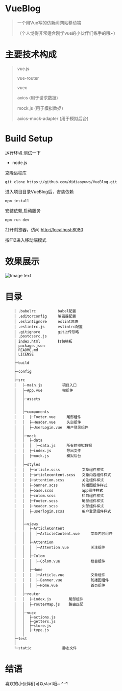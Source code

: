 # VueBlog

> 一个用Vue写的仿新闻网站移动端
> 
> （个人觉得非常适合刚学vue的小伙伴们练手的哦~）

# 主要技术构成

> vue.js
> 
> vue-router
> 
> vuex
> 
> axios (用于请求数据)
> 
> mock.js (用于模拟数据)
> 
> axios-mock-adapter (用于模拟后台)

# Build Setup

运行环境
测试一下

*   node.js

克隆远程库

```
git clone https://github.com/didiaoyuwo/VueBlog.git
```

进入项目目录VueBlog后，安装依赖

```
npm install
```

安装依赖,启动服务

```
npm run dev
```

打开浏览器，访问 [http://localhost:8080](http://localhost:8080)

按F12进入移动端模式

# 效果展示

 ![Image text](https://github.com/didiaoyuwo/Project-gif/blob/master/VueBlog/demo.gif?raw=true)

# 目录

        │ .babelrc          babel配置
        │ .editorconfig     编辑器配置
        │ .eslintignore     eslint忽略
        │ .eslintrc.js      eslintrc配置
        │ .gitignore        git上传忽略
        │ .postcssrc.js
        │ index.html        打包模板
        │ package.json
        │ README.md
        │ LICENSE
        │
        ├─build
        │
        ├─config
        │
        ├─src
        │   ├─main.js         项目入口
        │   ├─App.vue         根组件
        │   │
        │   ├─assets          
        │   │ 
        │   │     
        │   ├─components         
        │   │  ├─Footer.vue     尾部组件
        │   │  ├─Header.vue     头部组件
        │   │  ├─UserLogin.vue  用户登录组件
        │   │
        │   ├─mock
        │   │  ├─data 
        │   │  │  ├─data.js     所有的模拟数据
        │   │  ├─index.js       导出文件
        │   │  ├─mock.js        模拟后台
        │   │
        │   ├─styles         
        │   │  ├─article.scss          文章组件样式
        │   │  ├─articlecontent.scss   文章内容组件样式
        │   │  ├─attention.scss        关注组件样式
        │   │  ├─banner.scss           轮播图组件样式
        │   │  ├─base.scss             app组件样式
        │   │  ├─colom.scss            栏目组件样式
        │   │  ├─footer.scss           尾部组件样式
        │   │  ├─header.scss           头部组件样式
        │   │  ├─userlogin.scss        用户登录组件样式
        │   │
        │   │ 
        │   ├─views
        │   │  ├─ArticleContent        
        │   │  │  ├─ArticleContent.vue     文章内容组件
        │   │  │
        │   │  ├─Attention   
        │   │  │  ├─Attention.vue          关注组件
        │   │  │
        │   │  ├─Colom        
        │   │  │  ├─Colom.vue              栏目组件
        │   │  │
        │   │  ├─Home           
        │   │  │  ├─Article.vue            文章组件
        │   │  │  ├─Banner.vue             轮播图组件
        │   │  │  ├─Home.vue               首页组件
        │   │
        │   ├─router             
        │   │  ├─index.js        尾部组件
        │   │  ├─routerMap.js    路由匹配
        │   │
        │   ├─vuex         
        │   │  ├─actions.js         
        │   │  ├─getters.js
        │   │  ├─store.js     
        │   │  ├─type.js  
        │   │ 
        ├─test   
        │
        └─static              静态文件

# 结语

喜欢的小伙伴们可以start哦~ ^-^!

